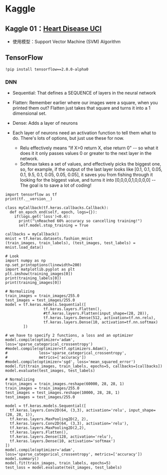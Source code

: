 # Kaggle




## Kaggle 01：[Heart Disease UCI](https://www.kaggle.com/ronitf/heart-disease-uci)
* 使用模型：Support Vector Machine (SVM) Algorithm



## TensorFlow
```
!pip install tensorflow==2.0.0-alpha0 
```
### DNN
* Sequential: That defines a SEQUENCE of layers in the neural network
* Flatten: Remember earlier where our images were a square, when you printed them out? Flatten just takes that square and turns it into a 1 dimensional set.
* Dense: Adds a layer of neurons

* Each layer of neurons need an activation function to tell them what to do. There's lots of options, but just use these for now.
  * Relu effectively means "If X>0 return X, else return 0" -- so what it does it it only passes values 0 or greater to the next layer in the network.
  * Softmax takes a set of values, and effectively picks the biggest one, so, for example, if the output of the last layer looks like [0.1, 0.1, 0.05, 0.1, 9.5, 0.1, 0.05, 0.05, 0.05], it saves you from fishing through it looking for the biggest value, and turns it into [0,0,0,0,1,0,0,0,0] -- The goal is to save a lot of coding!
```
import tensorflow as tf
print(tf.__version__)

class myCallback(tf.keras.callbacks.Callback):
  def on_epoch_end(self, epoch, logs={}):
    if(logs.get('loss')<0.4):
      print("\nReached 60% accuracy so cancelling training!")
      self.model.stop_training = True

callbacks = myCallback()
mnist = tf.keras.datasets.fashion_mnist
(train_images, train_labels), (test_images, test_labels) = mnist.load_data()

# Look
import numpy as np
np.set_printoptions(linewidth=200)
import matplotlib.pyplot as plt
plt.imshow(training_images[0])
print(training_labels[0])
print(training_images[0])

# Normalizing
train_images = train_images/255.0
test_images = test_images/255.0
model = tf.keras.models.Sequential([
                 tf.keras.layers.Flatten(),
                 #tf.keras.layers.Flatten(input_shape=(28, 28)),
                 tf.keras.layers.Dense(512, activation=tf.nn.relu),
                 tf.keras.layers.Dense(10, activation=tf.nn.softmax)
        ])
   
# we have to specify 2 functions, a loss and an optimizer
model.compile(optimizer='adam', loss='sparse_categorical_crossentropy')
#model.compile(optimizer=tf.optimizers.Adam(),
#              loss='sparse_categorical_crossentropy',
#              metrics=['accuracy'])
#model.compile(optimizer='sgd', loss='mean_squared_error')
model.fit(train_images, train_labels, epochs=5, callbacks=[callbacks])
model.evaluate(test_images, test_labels)
```
```
# Normalizing
train_images = train_images.reshape(60000, 28, 28, 1)
train_images = train_images/255.0
test_images = test_images.reshape(10000, 28, 28, 1)
test_images = test_images/255.0

model = tf.keras.models.Sequential([
  tf.keras.layers.Conv2D(64, (3,3), activation='relu', input_shape=(28, 28, 1)),
  tf.keras.layers.MaxPooling2D(2, 2),
  tf.keras.layers.Conv2D(64, (3,3), activation='relu'),
  tf.keras.layers.MaxPooling2D(2,2),
  tf.keras.layers.Flatten(),
  tf.keras.layers.Dense(128, activation='relu'),
  tf.keras.layers.Dense(10, activation='softmax')
])
model.compile(optimizer='adam', loss='sparse_categorical_crossentropy', metrics=['accuracy'])
model.summary()
model.fit(train_images, train_labels, epochs=5)
test_loss = model.evaluate(test_images, test_labels)
```
<br>
